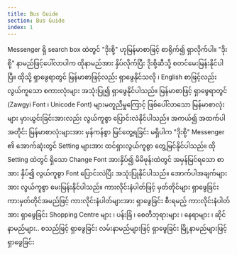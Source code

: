 ```yaml
---
title: Bus Guide
section: Bus Guide
index: 1
---
```


Messenger ရှိ search box ထဲတွင် "ဒိုးစို့" ဟုမြန်မာစာဖြင့် စာရိုက်၍ ရှာလိုက်ပါ။
"ဒိုးစို့" နာမည်ဖြင့်ပေါ်လာပါက ထိုနာမည်အား နှိပ်လိုက်ပြီး ဒိုးစို့ဆီသို့ စတင်မေးမြန်းနိုင်ပါပြီ။
ထိုသို့ ရှာဖွေရာတွင် မြန်မာစာဖြင့်လည်း ရှာဖွေနိုင်သလို ၊ English စာဖြင့်လည်း လွယ်ကူသော စကားလုံးများ အသုံးပြု၍ ရှာဖွေနိုင်ပါသည်။
မြန်မာစာဖြင့် ရှာဖွေရာတွင် (Zawgyi Font ၊ Unicode Font) များမတူညီမှုကြောင့် ဖြစ်ပေါ်လာသော မြန်မာစာလုံးများ မှားယွင်းခြင်းအားလည်း လွယ်ကူစွာ ပြောင်းလဲနိုင်ပါသည်။
အကယ်၍ အထက်ပါအတိုင်း မြန်မာစာလုံးများအား မှန်ကန်စွာ မြင်တွေ့ရခြင်း မရှိပါက "ဒိုးစို့" Messenger ၏ အောက်ဆုံးတွင် Setting များအား ထင်ရှားလွယ်ကူစွာ တွေ့မြင်နိုင်ပါသည်။
ထို Setting ထဲတွင် ရှိသော Change Font အားနှိပ်၍ မိမိဖုန်းထဲတွင် အမှန်မြင်ရသော စာအား နှိပ်၍ လွယ်ကူစွာ Font ပြောင်းလဲပြီး အသုံးပြုနိုင်ပါသည်။
အောက်ပါအချက်များအား လွယ်ကူစွာ မေးမြန်းနိုင်ပါသည်။
ကားလိုင်းနံပါတ်ဖြင့် မှတ်တိုင်များ ရှာဖွေခြင်း
ကားမှတ်တိုင်အမည်ဖြင့် ကားလိုင်းနံပါတ်များအား ရှာဖွေခြင်း
စီးရမည့် ကားလိုင်းနံပါတ်အား ရှာဖွေခြင်း
Shopping Centre များ ၊ ပန်းခြံ ၊ စေတီဘုရားများ ၊ နေရာများ ၊ ဆိုင်နာမည်များ.. စသည်ဖြင့် ရှာဖွေခြင်း
လမ်းနာမည်များဖြင့် ရှာဖွေခြင်း
မြို့နာမည်များဖြင့် ရှာဖွေခြင်း
